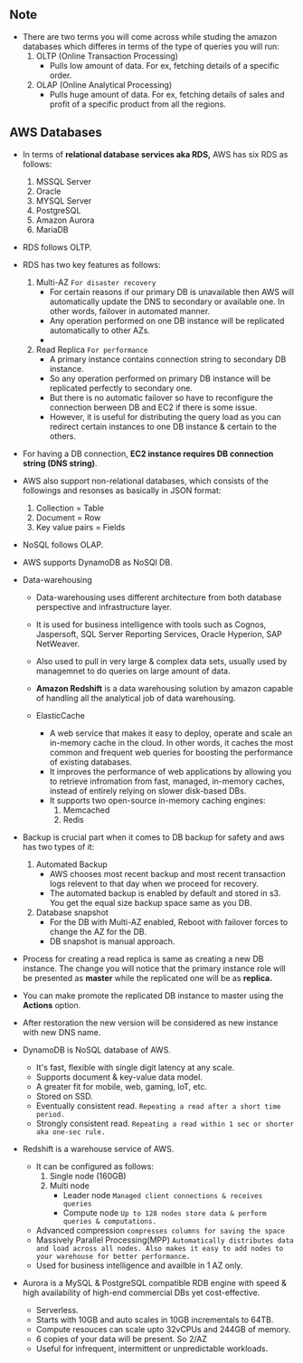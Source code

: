 ## Note
* There are two terms you will come across while studing the amazon databases which differes in terms of the type of queries you will run:  
    1.  OLTP (Online Transaction Processing)
        * Pulls low amount of data. For ex, fetching details of a specific order.  
    2.  OLAP (Online Analytical Processing)
        * Pulls huge amount of data. For ex, fetching details of sales and profit of a specific product from all the regions.  
## AWS Databases  
* In terms of **relational database services aka RDS,** AWS has six RDS as follows:
  1.  MSSQL Server  
  2.  Oracle
  3.  MYSQL Server
  4.  PostgreSQL
  5.  Amazon Aurora
  6.  MariaDB
* RDS follows OLTP.
* RDS has two key features as follows:
  1.  Multi-AZ `For disaster recovery`  
      * For certain reasons if our primary DB is unavailable then AWS will automatically update the DNS to secondary or available one. In other words, failover in automated manner.  
      * Any operation performed on one DB instance will be replicated automatically to other AZs.  
      * 
  2.  Read Replica `For performance`  
      * A primary instance contains connection string to secondary DB instance.  
      * So any operation performed on primary DB instance will be replicated perfectly to secondary one.  
      * But there is no automatic failover so have to reconfigure the connection berween DB and EC2 if there is some issue.  
      * However, it is useful for distributing the query load as you can redirect certain instances to one DB instance & certain to the others.  
* For having a DB connection, **EC2 instance requires DB connection string (DNS string)**.  


* AWS also support non-relational databases, which consists of the followings and resonses as basically in JSON format:  
  1.  Collection = Table  
  2.  Document = Row  
  3.  Key value pairs = Fields  
* NoSQL follows OLAP.
* AWS supports DynamoDB as NoSQl DB.

* Data-warehousing  
  * Data-warehousing uses different architecture from both database perspective and infrastructure layer.  
  * It is used for business intelligence with tools such as Cognos, Jaspersoft, SQL Server Reporting Services, Oracle Hyperion, SAP NetWeaver.  
  * Also used to pull in very large & complex data sets, usually used by managemnet to do queries on large amount of data.  
  * **Amazon Redshift** is a data warehousing solution by amazon capable of handling all the analytical job of data warehousing.  
  
  
  * ElasticCache
    * A web service that makes it easy to deploy, operate and scale an in-memory cache in the cloud. In other words, it caches the most common and frequent web queries for boosting the performance of existing databases.  
    * It improves the performance of web applications by allowing you to retrieve infromation from fast, managed, in-memory caches, instead of entirely relying on slower disk-based DBs.  
    * It supports two open-source in-memory caching engines:  
      1.  Memcached  
      2.  Redis  
  
* Backup is crucial part when it comes to DB backup for safety and aws has two types of it:  
  1. Automated Backup
       * AWS chooses most recent backup and most recent transaction logs relevent to that day when we proceed for recovery.  
       * The automated backup is enabled by default and stored in s3. You get the equal size backup space same as you DB.  
  2. Database snapshot
       * For the DB with Multi-AZ enabled, Reboot with failover forces to change the AZ for the DB.  
       * DB snapshot is manual approach.  
* Process for creating a read replica is same as creating a new DB instance. The change you will notice that the primary instance role will be presented as **master** while the replicated one will be as **replica.**  
* You can make promote the replicated DB instance to master using the **Actions** option.  
* After restoration the new version will be considered as new instance with new DNS name.  


* DynamoDB is NoSQL database of AWS.  
    * It's fast, flexible with single digit latency at any scale.  
    * Supports document & key-value data model.  
    * A greater fit for mobile, web, gaming, IoT, etc.  
    * Stored on SSD.
    * Eventually consistent read. `Repeating a read after a short time period.`  
    * Strongly consistent read. `Repeating a read within 1 sec or shorter aka one-sec rule.`
* Redshift is a warehouse service of AWS.
    * It can be configured as follows:
        1.  Single node (160GB)  
        2.  Multi node  
            *   Leader node `Managed client connections & receives queries`
            *   Compute node `Up to 128 nodes store data & perform queries & computations.`
    * Advanced compression `compresses columns for saving the space`
    * Massively Parallel Processing(MPP) `Automatically distributes data and load across all nodes. Also makes it easy to add nodes to your warehouse for better performance.`
    * Used for business intelligence and availble in 1 AZ only.  


* Aurora is a MySQL & PostgreSQL compatible RDB engine with speed & high availability of high-end commercial DBs yet cost-effective.  
    * Serverless. 
    * Starts with 10GB and auto scales in 10GB incrementals to 64TB.  
    * Compute resouces can scale upto 32vCPUs and 244GB of memory.  
    * 6 copies of your data will be present. So 2/AZ 
    * Useful for infrequent, intermittent or unpredictable workloads.

